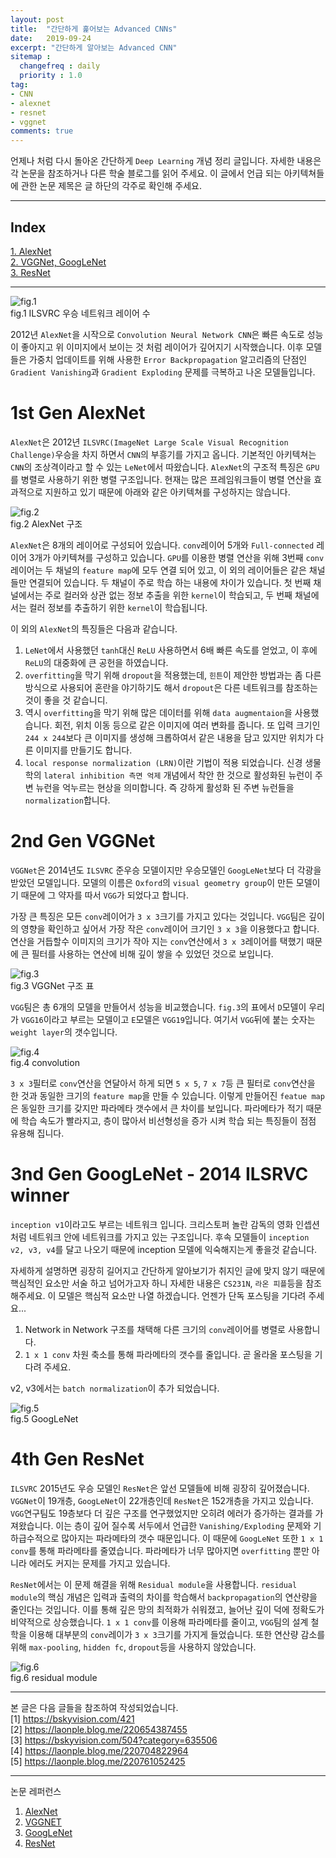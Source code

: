 ```yaml
---
layout: post
title:  "간단하게 훑어보는 Advanced CNNs"
date:   2019-09-24
excerpt: "간단하게 알아보는 Advanced CNN"
sitemap :
  changefreq : daily
  priority : 1.0
tag:
- CNN
- alexnet
- resnet
- vggnet
comments: true
---
```


언제나 처럼 다시 돌아온 간단하게 `Deep Learning` 개념 정리 글입니다. 자세한 내용은 각 논문을 참조하거나 다른 학술 블로그를 읽어 주세요. 이 글에서 언급 되는 아키텍쳐들에 관한 논문 제목은 글 하단의 각주로 확인해 주세요.

---

## Index

<a href="#01">1. AlexNet</a>  
<a href="#02">2. VGGNet, GoogLeNet</a>  
<a href="#03">3. ResNet</a>  

---

![fig.1](https://sihan-son.github.io/public/CNN/adv_cnn/1.png)  
fig.1 ILSVRC 우승 네트워크 레이어 수

2012년 `AlexNet`을 시작으로 `Convolution Neural Network CNN`은 빠른 속도로 성능이 좋아지고 위 이미지에서 보이는 것 처럼 레이어가 깊어지기 시작했습니다. 이후 모델들은 가중치 업데이트를 위해 사용한 `Error Backpropagation` 알고리즘의 단점인 `Gradient Vanishing`과 `Gradient Exploding` 문제를 극복하고 나온 모델들입니다. 



# 1st Gen AlexNet

`AlexNet`은 2012년 `ILSVRC(ImageNet Large Scale Visual Recognition Challenge)`우승을 차지 하면서 `CNN`의 부흥기를 가지고 옵니다. 기본적인 아키텍쳐는 `CNN`의 조상격이라고 할 수 있는 `LeNet`에서 따왔습니다. `AlexNet`의 구조적 특징은 `GPU`를 병렬로 사용하기 위한 병렬 구조입니다. 현재는 많은 프레임워크들이 병렬 연산을 효과적으로 지원하고 있기 때문에 아래와 같은 아키텍쳐를 구성하지는 않습니다.

![fig.2](https://sihan-son.github.io/public/CNN/adv_cnn/2.png)  
fig.2 AlexNet 구조

`AlexNet`은 8개의 레이어로 구성되어 있습니다. `conv`레이어 5개와 `Full-connected` 레이어 3개가 아키텍쳐를 구성하고 있습니다. `GPU`를 이용한 병렬 연산을 위해 3번째 `conv`레이어는 두 채널의 `feature map`에 모두 연결 되어 있고, 이 외의 레이어들은 같은 채널들만 연결되어 있습니다. 두 채널이 주로 학습 하는 내용에 차이가 있습니다. 첫 번째 채널에서는 주로 컬러와 상관 없는 정보 추출을 위한 `kernel`이 학습되고,  두 번째 채널에서는 컬러 정보를 추출하기 위한 `kernel`이 학습됩니다. 

이 외의 `AlexNet`의 특징들은 다음과 같습니다.
1. `LeNet`에서 사용했던 `tanh`대신 `ReLU` 사용하면서 6배 빠른 속도를 얻었고, 이 후에 `ReLU`의 대중화에 큰 공헌을 하였습니다. 
2. `overfitting`을 막기 위해 `dropout`을 적용했는데, `힌튼`이 제안한 방법과는 좀 다른 방식으로 사용되어 혼란을 야기하기도 해서 `dropout`은 다른 네트워크를 참조하는 것이 좋을 것 같습니디. 
3. 역시 `overfitting`을 막기 위해 많은 데이터를 위해 `data augmentaion`을 사용했습니다. 회전, 위치 이동 등으로 같은 이미지에 여러 변화를 줍니다. 또 입력 크기인 `244 x 244`보다 큰 이미지를 생성해 크롭하여서 같은 내용을 담고 있지만 위치가 다른 이미지를 만들기도 합니다. 
4.  `local response normalization (LRN)`이란 기법이 적용 되었습니다. 신경 생물학의 `lateral inhibition 측면 억제` 개념에서 착안 한 것으로 활성화된 뉴런이 주변 뉴런을 억누르는 현상을 의미합니다. 즉 강하게 활성화 된 주변 뉴런들을 `normalization`합니다. 


# 2nd Gen VGGNet

`VGGNet`은 2014년도 `ILSVRC` 준우승 모델이지만 우승모델인 `GoogLeNet`보다 더 각광을 받았던 모델입니다. 모델의 이름은 `Oxford`의 `visual geometry group`이 만든 모델이기 때문에 그 약자를 따서 `VGG`가 되었다고 합니다.  

가장 큰 특징은 모든 `conv`레이어가 `3 x 3`크기를 가지고 있다는 것입니다. `VGG`팀은 깊이의 영향을 확인하고 싶어서 가장 작은 `conv`레이어 크기인 `3 x 3`을 이용했다고 합니다. 연산을 거듭할수 이미지의 크기가 작아 지는 `conv`연산에서 `3 x 3`레이어를 택했기 때문에 큰 필터를 사용하는 연산에 비해 깊이 쌓을 수 있었던 것으로 보입니다.  

![fig.3](https://sihan-son.github.io/public/CNN/adv_cnn/3.png)  
fig.3 VGGNet 구조 표


`VGG`팀은 총 6개의 모델을 만들어서 성능을 비교했습니다. `fig.3`의 표에서 `D`모델이 우리가 `VGG16`이라고 부르는 모델이고 `E`모델은 `VGG19`입니다. 여기서 `VGG`뒤에 붙는 숫자는 `weight layer`의 갯수입니다. 

![fig.4](https://sihan-son.github.io/public/CNN/adv_cnn/4.png)  
fig.4 convolution  


`3 x 3`필터로 `conv`연산을 연달아서 하게 되면 `5 x 5`, `7 x 7`등 큰 필터로 `conv`연산을 한 것과 동일한 크기의 `feature map`을 만들 수 있습니다. 이렇게 만들어진 `featue map`은 동일한 크기를 갖지만 파라메타 갯수에서 큰 차이를 보입니다. 파라메타가 적기 때문에 학습 속도가 빨라지고, 층이 많아서 비선형성을 증가 시켜 학습 되는 특징들이 점점 유용해 집니다. 

# 3nd Gen GoogLeNet - 2014 ILSRVC winner

`inception v1`이라고도 부르는 네트워크 입니다. 크리스토퍼 놀란 감독의 영화 인셉션 처럼 네트워크 안에 네트워크를 가지고 있는 구조입니다. 후속 모델들이 `inception v2, v3, v4`를 달고 나오기 때문에 inception 모델에 익숙해지는게 좋을것 같습니다.  

자세하게 설명하면 굉장히 길어지고 간단하게 알아보기가 취지인 글에 맞지 않기 때문에 핵심적인 요소만 서술 하고 넘어가고자 하니 자세한 내용은 `CS231N`, `라온 피플`등을 참조 해주세요. 이 모델은 핵심적 요소만 나열 하겠습니다. 언젠가 단독 포스팅을 기다려 주세요...

1. Network in Network 구조를 채택해  다른 크기의 `conv`레이어를 병렬로 사용합니다. 
2. `1 x 1 conv` 
차원 축소를 통해 파라메타의 갯수를 줄입니다. 곧 올라올 포스팅을 기다려 주세요.

v2, v3에서는 `batch normalization`이 추가 되었습니다. 

![fig.5](https://sihan-son.github.io/public/CNN/adv_cnn/5.png)  
fig.5 GoogLeNet  


# 4th Gen ResNet

`ILSVRC` 2015년도 우승 모델인 `ResNet`은 앞선 모델들에 비해 굉장히 깊어졌습니다. `VGGNet`이 19개층, `GoogLeNet`이 22개층인데 `ResNet`은 152개층을 가지고 있습니다. `VGG`연구팀도 19층보다 더 깊은 구조를 연구했었지만 오히려 에러가 증가하는 결과를 가져왔습니다. 이는 층이 깊어 질수록 서두에서 언급한 `Vanishing/Exploding` 문제와 기하급수적으로 많아지는 파라메타의 갯수 때문입니다. 이 때문에 `GoogLeNet` 또한 `1 x 1 conv`를 통해 파라메타를 줄였습니다. 파라메타가 너무 많아지면 `overfitting` 뿐만 아니라 에러도 커지는 문제를 가지고 있습니다. 

`ResNet`에서는 이 문제 해결을 위해 `Residual module`을 사용합니다. `residual module`의 핵심 개념은 입력과 출력의 차이를 학습해서 `backpropagation`의 연산량을 줄인다는 것입니다. 이를 통해 깊은 망의 최적화가 쉬워졌고, 늘어난 깊이 덕에 정확도가 비약적으로 상승했습니다. `1 x 1 conv`를 이용해 파라메타를 줄이고, `VGG`팀의 설계 철학을 이용해 대부분의 `conv`레이가 `3 x 3`크기를 가지게 들었습니다. 또한 연산량 감소를 위해 `max-pooling`, `hidden fc`, `dropout`등을 사용하지 않았습니다. 


![fig.6](https://sihan-son.github.io/public/CNN/adv_cnn/6.png)  
fig.6 residual module 

---
본 글은 다음 글들을 참조하여 작성되었습니다.  
[1] https://bskyvision.com/421  
[2] https://laonple.blog.me/220654387455  
[3] https://bskyvision.com/504?category=635506  
[4] https://laonple.blog.me/220704822964  
[5] https://laonple.blog.me/220761052425 

---

논문 레퍼런스  
1. [AlexNet](https://arxiv.org/pdf/1312.4400.pdf)
2. [VGGNET](https://arxiv.org/abs/1409.1556)
3. [GoogLeNet](https://arxiv.org/abs/1409.4842)
4. [ResNet](https://arxiv.org/abs/1512.03385)

